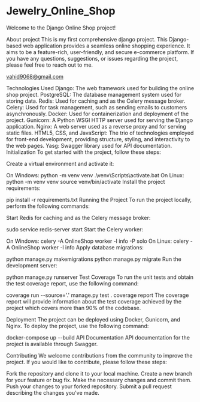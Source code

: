 # Jewelry_Online_Shop
Welcome to the Django Online Shop project!

About project
This is my first comprehensive django project. This Django-based web application provides a seamless online shopping experience. It aims to be a feature-rich, user-friendly, and secure e-commerce platform. If you have any questions, suggestions, or issues regarding the project, please feel free to reach out to me.

vahid9068@gmail.com


Technologies Used
Django: The web framework used for building the online shop project.
PostgreSQL: The database management system used for storing data.
Redis: Used for caching and as the Celery message broker.
Celery: Used for task management, such as sending emails to customers asynchronously.
Docker: Used for containerization and deployment of the project.
Gunicorn: A Python WSGI HTTP server used for serving the Django application.
Nginx: A web server used as a reverse proxy and for serving static files.
HTML5, CSS, and JavaScript: The trio of technologies employed for front-end development, providing structure, styling, and interactivity to the web pages.
Yasg: Swagger library used for API documentation.
Initialization
To get started with the project, follow these steps:

Create a virtual environment and activate it:

On Windows:
python -m venv venv
.\venv\Scripts\activate.bat
On Linux:
python -m venv venv
source venv/bin/activate
Install the project requirements:

pip install -r requirements.txt
Running the Project
To run the project locally, perform the following commands:

Start Redis for caching and as the Celery message broker:

sudo service redis-server start
Start the Celery worker:

On Windows:
celery -A OnlineShop worker -l info -P solo
On Linux:
celery -A OnlineShop worker -l info
Apply database migrations:

python manage.py makemigrations
python manage.py migrate
Run the development server:

python manage.py runserver
Test Coverage
To run the unit tests and obtain the test coverage report, use the following command:

coverage run --source='.' manage.py test .
coverage report
The coverage report will provide information about the test coverage achieved by the project which covers more than 90% of the codebase.

Deployment
The project can be deployed using Docker, Gunicorn, and Nginx. To deploy the project, use the following command:

docker-compose up --build
API Documentation
API documentation for the project is available through Swagger.

Contributing
We welcome contributions from the community to improve the project. If you would like to contribute, please follow these steps:

Fork the repository and clone it to your local machine.
Create a new branch for your feature or bug fix.
Make the necessary changes and commit them.
Push your changes to your forked repository.
Submit a pull request describing the changes you've made.

